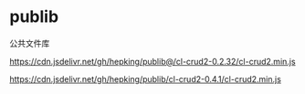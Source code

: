 # publib
公共文件库

https://cdn.jsdelivr.net/gh/hepking/publib@/cl-crud2-0.2.32/cl-crud2.min.js

https://cdn.jsdelivr.net/gh/hepking/publib/cl-crud2-0.4.1/cl-crud2.min.js
